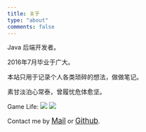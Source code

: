 ```yaml
---
title: 关于
type: "about"
comments: false
---
```


Java 后端开发者。

2016年7月毕业于广大。

本站只用于记录个人各类琐碎的想法，做做笔记。

素甘淡泊心常泰，曾履忧危体愈坚。<br>

Game Life:
<a href="https://www.exophase.com/steam/user/morro28/"><img src="https://card.exophase.com/1/1405899.png"></a>
<a href="https://www.exophase.com/psn/user/guaguaer/"><img src="https://card.exophase.com/1/1405886.png"></a>

Contact me by <a style="font-size: larger;" href="mailto:zguishen@foxmail.com">Mail</a> or <a style="font-size: larger;" href="https://github.com/zgshen">Github</a>.
